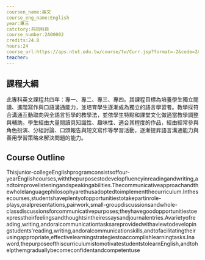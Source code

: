 ```yaml
---
coursen_name:英文
course_eng_name:English
year:專三
catctory:共同科目
course_number:2A00002
credits:24.0
hours:24
course_url:https://aps.ntut.edu.tw/course/tw/Curr.jsp?format=-2&code=2A00002
teacher:
---
```


## 課程大綱

此專科英文課程共四年：專一、專二、專三、專四。其課程目標為培養學生獨立閱讀、進階寫作與口語溝通能力，並培育學生逐漸成為獨立的語言學習者。教學採符合溝通互動取向與全語言哲學的教學法，並依學生特點和課堂文化做適當教學調整與輔助。學生經由大量閱讀具知識性、趣味性、適合其程度的作品，經由經常參與角色扮演、分組討論、口頭報告與短文寫作等學習活動，逐漸提昇語言溝通能力與善用學習策略來解決問題的能力。


## Course Outline

Thisjunior-collegeEnglishprogramconsistsoffour-yearEnglishcourses,withthepurposestodevelopfluencyinreadingandwriting,andtoimprovelisteningandspeakingabilities.Thecommunicativeapproachandthewholelanguagephilosophyarethusadoptedtoimplementthecurriculum.Inthesecourses,studentshaveplentyofopportunitiestotakepartinrole-plays,oralpresentations,pairwork,small-groupdiscussionsandwhole-classdiscussionsforcommunicativepurposes;theyhavegoodopportunitiestoexpresstheirfeelingsandthoughtsintheiressaysandjournalentries.Avarietyofreading,writing,andoralcommunicationtasksareprovidedwithaviewtodevelopingstudents'reading,writing,andoralcommunicationskills,andtofacilitatingtheirusingappropriate,effectivelearningstrategiestoaccomplishlearningtasks.Inaword,thepurposeofthiscurriculumistomotivatestudentstolearnEnglish,andtohelpthemgraduallybecomeconfidentandcompetentuse

